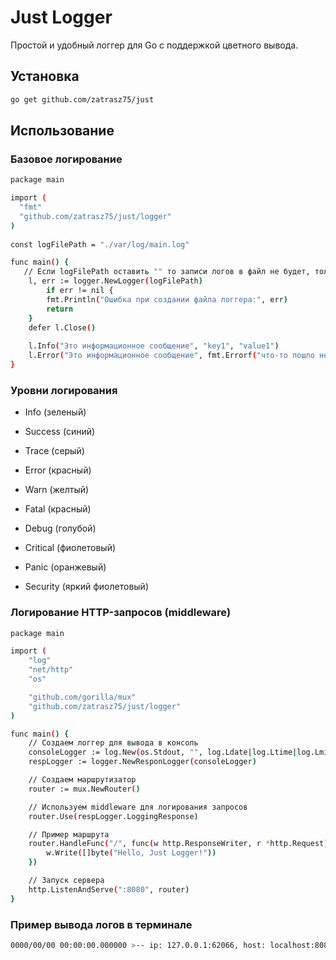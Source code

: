 # Just Logger

Простой и удобный логгер для Go с поддержкой цветного вывода.

## Установка

```bash
go get github.com/zatrasz75/just
````

## Использование
###  Базовое логирование
```bash
package main

import (
  "fmt"
  "github.com/zatrasz75/just/logger"
)
  
const logFilePath = "./var/log/main.log"

func main() {
   // Если logFilePath оставить "" то записи логов в файл не будет, только в консоль
	l, err := logger.NewLogger(logFilePath)
		if err != nil {
		fmt.Println("Ошибка при создании файла логгера:", err)
		return
	}
	defer l.Close()
	
	l.Info("Это информационное сообщение", "key1", "value1")
	l.Error("Это информационное сообщение", fmt.Errorf("что-то пошло не так"))
}
```

### Уровни логирования
- Info (зеленый)

- Success (синий)

- Trace (серый)

- Error (красный)

- Warn (желтый)

- Fatal (красный)

- Debug (голубой)

- Critical (фиолетовый)

- Panic (оранжевый)

- Security (яркий фиолетовый)

### Логирование HTTP-запросов (middleware)
```bash
package main

import (
	"log"
	"net/http"
	"os"

	"github.com/gorilla/mux"
	"github.com/zatrasz75/just/logger"
)

func main() {
	// Создаем логгер для вывода в консоль
	consoleLogger := log.New(os.Stdout, "", log.Ldate|log.Ltime|log.Lmicroseconds)
	respLogger := logger.NewResponLogger(consoleLogger)

	// Создаем маршрутизатор
	router := mux.NewRouter()

	// Используем middleware для логирования запросов
	router.Use(respLogger.LoggingResponse)

	// Пример маршрута
	router.HandleFunc("/", func(w http.ResponseWriter, r *http.Request) {
		w.Write([]byte("Hello, Just Logger!"))
	})

	// Запуск сервера
	http.ListenAndServe(":8080", router)
}

```
### Пример вывода логов в терминале

```bash
0000/00/00 00:00:00.000000 >-- ip: 127.0.0.1:62066, host: localhost:8080 url: /users/login, method: POST status code: 200 OK, trace id: e0543b67-eaa3-4367-861e-24600bae2924
```